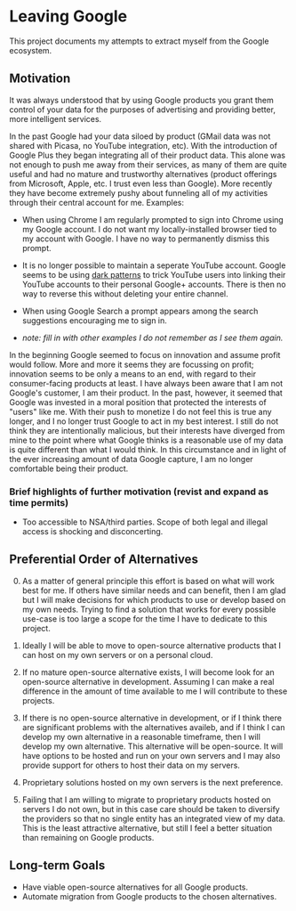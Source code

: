 # Leaving Google

This project documents my attempts to extract myself from the Google ecosystem. 

## Motivation

It was always understood that by using Google products you grant them control
of your data for the purposes of advertising and providing better, more
intelligent services.

In the past Google had your data siloed by product (GMail data was not shared
with Picasa, no YouTube integration, etc). With the introduction of Google Plus
they began integrating all of their product data. This alone was not enough to
push me away from their services, as many of them are quite useful and had no
mature and trustworthy alternatives (product offerings from Microsoft, Apple,
etc. I trust even less than Google). More recently they have become extremely
pushy about funneling all of my activities through their central account for
me. Examples:

* When using Chrome I am regularly prompted to sign into Chrome using my Google
  account. I do not want my locally-installed browser tied to my account with
  Google. I have no way to permanently dismiss this prompt.

* It is no longer possible to maintain a seperate YouTube account. Google seems
  to be using [dark patterns](http://darkpatterns.org/) to trick YouTube users
  into linking their YouTube accounts to their personal Google+ accounts. There
  is then no way to reverse this without deleting your entire channel.

* When using Google Search a prompt appears among the search suggestions
  encouraging me to sign in.

* *note: fill in with other examples I do not remember as I see them again.*

In the beginning Google seemed to focus on innovation and assume profit would
follow. More and more it seems they are focussing on profit; innovation seems
to be only a means to an end, with regard to their consumer-facing products at
least. I have always been aware that I am not Google's customer, I am their
product. In the past, however, it seemed that Google was invested in a moral
position that protected the interests of "users" like me. With their push to
monetize I do not feel this is true any longer, and I no longer trust Google to
act in my best interest. I still do not think they are intentionally malicious,
but their interests have diverged from mine to the point where what Google
thinks is a reasonable use of my data is quite different than what I would
think. In this circumstance and in light of the ever increasing amount of data
Google capture, I am no longer comfortable being their product.

### Brief highlights of further motivation (revist and expand as time permits)

* Too accessible to NSA/third parties. Scope of both legal and illegal access
  is shocking and disconcerting.

## Preferential Order of Alternatives

0. As a matter of general principle this effort is based on what will work best
   for me. If others have similar needs and can benefit, then I am glad but I
   will make decisions for which products to use or develop based on my own
   needs. Trying to find a solution that works for every possible use-case is
   too large a scope for the time I have to dedicate to this project.

1. Ideally I will be able to move to open-source alternative products that I
   can host on my own servers or on a personal cloud.

2. If no mature open-source alternative exists, I will become look for an
   open-source alternative in development. Assuming I can make a real
   difference in the amount of time available to me I will contribute to these
   projects.

3. If there is no open-source alternative in development, or if I think there
   are significant problems with the alternatives availeb, and if I think I can
   develop my own alternative in a reasonable timeframe, then I will develop my
   own alternative. This alternative will be open-source. It will have options
   to be hosted and run on your own servers and I may also provide support for
   others to host their data on my servers.

4. Proprietary solutions hosted on my own servers is the next preference.

5. Failing that I am willing to migrate to proprietary products hosted on
   servers I do not own, but in this case care should be taken to diversify
   the providers so that no single entity has an integrated view of my data.
   This is the least attractive alternative, but still I feel a better
   situation than remaining on Google products.

## Long-term Goals

* Have viable open-source alternatives for all Google products.
* Automate migration from Google products to the chosen alternatives.
